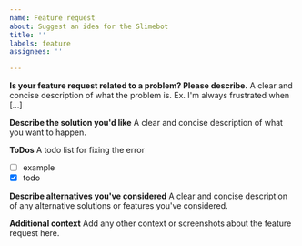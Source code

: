 ```yaml
---
name: Feature request
about: Suggest an idea for the Slimebot
title: ''
labels: feature
assignees: ''

---
```


**Is your feature request related to a problem? Please describe.**
A clear and concise description of what the problem is. Ex. I'm always frustrated when [...]

**Describe the solution you'd like**
A clear and concise description of what you want to happen.

**ToDos**
A todo list for fixing the error
- [ ] example
- [x] todo

**Describe alternatives you've considered**
A clear and concise description of any alternative solutions or features you've considered.

**Additional context**
Add any other context or screenshots about the feature request here.
